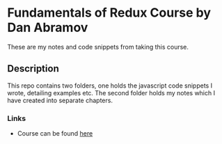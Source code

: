 # Fundamentals of Redux Course by Dan Abramov

These are my notes and code snippets from taking this course.

## Description

This repo contains two folders, one holds the javascript code snippets I wrote, detailing examples etc. The second folder holds my notes which I have created into separate chapters.

### Links

- Course can be found [here](https://egghead.io/courses/fundamentals-of-redux-course-from-dan-abramov-bd5cc867)

